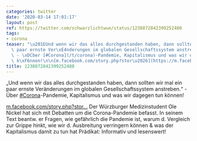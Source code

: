 ```yaml
---
categories: twitter
date: '2020-03-14 17:01:17'
layout: post
ref: https://twitter.com/schwarzlichtwue/status/1238872842399252480
tags:
- corona
teaser: "\u201EUnd wenn wir das alles durchgestanden haben, dann sollten wir mal ein\
  \ paar ernste Ver\xE4nderungen im globalen Gesellschaftssystem anstreben.\u201C\
  \ - \xDCber [#Corona](/t/corona)-Pandemie, Kapitalismus und was wir dagegen tun\
  \ k\xF6nnen!\n\n[m.facebook.com/story.php?stor\u2026](https://m.facebook.com/story.php?story_fbid=2937388723004040&id=100001988228664)"
title: 1238872842399252480
---
```

„Und wenn wir das alles durchgestanden haben, dann sollten wir mal ein paar ernste Veränderungen im globalen Gesellschaftssystem anstreben.“ - Über [#Corona](/t/corona)-Pandemie, Kapitalismus und was wir dagegen tun können!

[m.facebook.com/story.php?stor…](https://m.facebook.com/story.php?story_fbid=2937388723004040&id=100001988228664)
Der Würzburger Medizinstudent Ole Nickel hat sich mit Debatten um die Corona-Pandemie befasst. In seinem  Text beantw. er Fragen, wie gefährlich die Pandemie ist, warum d. Vergleich zur Grippe hinkt, wie wir d. Ausbreitung verringern können &amp; was der Kapitalismus damit zu tun hat
Prädikat: Informativ und lesenswert!